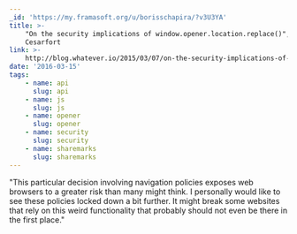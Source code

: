 ```yaml
---
_id: 'https://my.framasoft.org/u/borisschapira/?v3U3YA'
title: >-
    "On the security implications of window.opener.location.replace()", Julio
    Cesarfort
link: >-
    http://blog.whatever.io/2015/03/07/on-the-security-implications-of-window-opener-location-replace/
date: '2016-03-15'
tags:
    - name: api
      slug: api
    - name: js
      slug: js
    - name: opener
      slug: opener
    - name: security
      slug: security
    - name: sharemarks
      slug: sharemarks
---
```


<div class="markdown"><p>&quot;This particular decision involving navigation policies exposes web browsers to a greater risk than many might think. I personally would like to see these policies locked down a bit further. It might break some websites that rely on this weird functionality that probably should not even be there in the first place.&quot;
</p></div>
